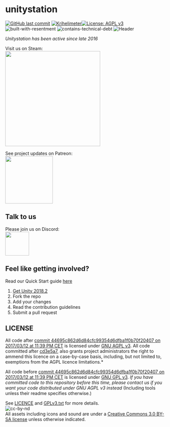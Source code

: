 # unitystation
[![GitHub last commit](https://img.shields.io/github/last-commit/unitystation/unitystation.svg)](https://github.com/unitystation/unitystation/commits/develop) [![Krihelimeter](http://www.krihelinator.xyz/badge/unitystation/unitystation)](http://www.krihelinator.xyz/repositories/unitystation/unitystation)[![License: AGPL v3](https://img.shields.io/badge/License-AGPL%20v3-blue.svg)](https://www.gnu.org/licenses/agpl-3.0)
<br>
![built-with-resentment](http://forthebadge.com/images/badges/built-with-resentment.svg) ![contains-technical-debt](http://forthebadge.com/images/badges/contains-technical-debt.svg)
![Header](https://camo.githubusercontent.com/33e89a24d66a1f94b45f652c1fd0ed391b86595a/687474703a2f2f646f6f626c792e697a7a2e6d6f652f756e69747973746174696f6e2f77696b692f756e69747973746174696f6e4c4f474f2e706e67)<br>

_Unitystation has been active since late 2016_

Visit us on Steam:<br>
[<img src="https://user-images.githubusercontent.com/7613738/35184899-b6a0aa8e-fdfb-11e7-91a8-bad8f19937b4.jpg" width="300">](http://store.steampowered.com/app/801140/Unitystation/)

See project updates on Patreon:<br>
[<img src="https://vignette.wikia.nocookie.net/everyone-else-is-a-returnee/images/6/68/Patreon.png/revision/latest?cb=20161230133220&format=original" width="150">](https://www.patreon.com/unitystation)

## Talk to us
Please join us on Discord:<br>
[<img src="https://www.seoclerk.com/pics/want57772-1PlHGI1515438378.png" width="75">](https://discord.gg/fhhQcV9)

## Feel like getting involved?
Read our Quick Start guide [here](https://github.com/unitystation/unitystation/wiki/Starting-contribution)
1. [Get Unity 2018.2](https://unity3d.com/get-unity/download/archive)
2. Fork the repo
3. Add your changes
4. Read the contribution guidelines
5. Submit a pull request

## LICENSE

All code after [commit 44695c862d6d84cfc99354d6dfba1f0b70f20407 on 2017/03/12 at 11:39 PM CET](https://github.com/unitystation/unitystation/commit/44695c862d6d84cfc99354d6dfba1f0b70f20407) is licensed under [GNU AGPL v3](https://www.gnu.org/licenses/agpl-3.0.html). All code committed after [cd3e5a7](https://github.com/unitystation/unitystation/commit/cd3e5a74e14cee8dc62ac1ff6fc7deee11c4332d), also grants project administrators the right to ammend this licence on a case-by-case basis, including, but not limited to, exemptions from the AGPL licence limitations.*

All code before [commit 44695c862d6d84cfc99354d6dfba1f0b70f20407 on 2017/03/12 at 11:39 PM CET](https://github.com/unitystation/unitystation/commit/44695c862d6d84cfc99354d6dfba1f0b70f20407) is licensed under [GNU GPL v3](https://www.gnu.org/licenses/gpl-3.0.html).
_If you have committed code to this repository before this time, please contact us if you want your code distributed under GNU AGPL v3 instead_
(Including tools unless their readme specifies otherwise.)

See [LICENCE](https://github.com/unitystation/unitystation/blob/develop/LICENSE) and [GPLv3.txt](https://github.com/unitystation/unitystation/blob/develop/docs/GPLv3.txt) for more details.
<br>
![cc-by-nd](http://forthebadge.com/images/badges/cc-by-nd.svg) <br>
All assets including icons and sound are under a [Creative Commons 3.0 BY-SA license](https://creativecommons.org/licenses/by-sa/3.0/) unless otherwise indicated.

